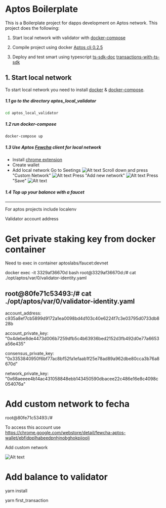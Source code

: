# Aptos Boilerplate

This is a Boilerplate project for dapps development on Aptos network.
This project does the following:
1. Start local network with validator with [docker-compose](
https://aptos.dev/nodes/local-testnet/run-a-local-testnet)

2. Compile project using docker [Aptos cli 0.2.5](https://hub.docker.com/repository/docker/dappsdevs/aptos-cli)

3. Deploy and test smart using typescript
[ts-sdk-doc](https://aptos-labs.github.io/ts-sdk-doc/)
[transactions-with-ts-sdk](https://aptos.dev/sdks/transactions-with-ts-sdk/)


## 1. Start local network
To start local network you need to install [docker](https://www.docker.com/) & [docker-compose](https://docs.docker.com/compose/).

##### 1.1 go to the directory aptos_local_validator
```bash
cd aptos_local_validator
```


##### 1.2 run docker-compose
```bash
docker-compose up
```

##### 1.3 Use Aptos [Fewcha](https://fewcha.app/) client for local network
* Install [chrome extension](https://chrome.google.com/webstore/detail/fewcha-aptos-wallet/ebfidpplhabeedpnhjnobghokpiioolj)
* Create wallet
* Add local network
Go to Seetings
![Alt text](img/Fewcha1.PNG?raw=true "Fewcha1")
Scroll down and press "Custom Network"
![Alt text](img/Fewcha2.PNG?raw=true "Fewcha2")
Press "Add new network"
![Alt text](img/Fewcha3.PNG?raw=true "Fewcha3")
Press "Save"
![Alt text](img/Fewcha4.PNG?raw=true "Fewcha4")

##### 1.4 Top up your balance with a faucet


***

For aptos projects 
include localenv

Validator account address

# Get private staking key from docker container

Need to exec in container aptoslabs/faucet:devnet

 docker exec -it 3329af36670d bash
root@3329af36670d:/# cat ./opt/aptos/var/0/validator-identity.yaml

root@80fe71c53493:/# cat ./opt/aptos/var/0/validator-identity.yaml
---

account_address: c935a8ef7cb5899d9172a1ea0098bd4d103c40e6224f7c3e03795d0733db828b

account_private_key: "0x4debe8de4473d006b7259dfb5c4b63936bed2152d3fb492d0e77a6653a56e435"

consensus_private_key: "0x3353840950f6bf77ac8bf52fa1efaab1f25e78ad89a962dbe80cca3b76a8670d"

network_private_key: "0x68aeeee4b14ac431058848ebb143450590dbacee22c486e16e8c4098c054076a"

# Add custom network to fecha

root@80fe71c53493:/#

To access this account use https://chrome.google.com/webstore/detail/fewcha-aptos-wallet/ebfidpplhabeedpnhjnobghokpiioolj

Add custom network


![Alt text](CaptureLocalWallet.PNG?raw=true "Title")

# Add balance to validator

yarn install

yarn first_transaction
